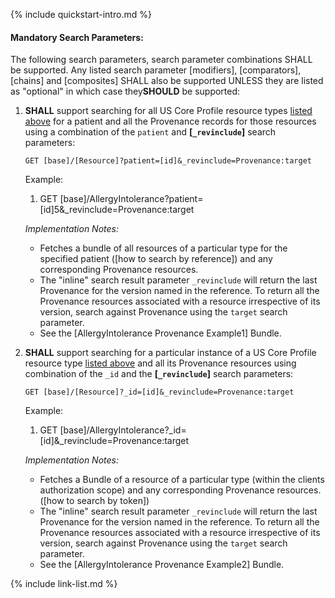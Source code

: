 {% include quickstart-intro.md %}

#### Mandatory Search Parameters:

The following search parameters, search parameter combinations SHALL be supported.  Any listed search parameter [modifiers], [comparators], [chains] and [composites] SHALL also be supported UNLESS they are listed as "optional" in which case they**SHOULD** be supported:

1. **SHALL** support searching for all US Core Profile resource types  [listed above](#prov-white-list) for a patient and all the Provenance records for those resources using a combination of the `patient` and **[`_revinclude`]** search parameters:

    `GET [base]/[Resource]?patient=[id]&_revinclude=Provenance:target`

    Example:

      1. GET [base]/AllergyIntolerance?patient=[id]5&_revinclude=Provenance:target

    *Implementation Notes:* 
     - Fetches a bundle of all resources of a particular type for the specified patient ([how to search by reference]) and any corresponding Provenance resources.
     - <span class="bg-success" markdown="1">The "inline" search result parameter `_revinclude` will return the last Provenance for the version named in the reference. To return all the Provenance resources associated with a resource irrespective of its version, search against Provenance using the `target` search parameter.</span><!-- new-content -->
     - <span class="bg-success" markdown="1">See the [AllergyIntolerance Provenance Example1] Bundle.</span><!-- new-content -->


2. **SHALL** support searching for a particular instance of a US Core Profile resource type [listed above](#prov-white-list) and all its Provenance resources using combination of the `_id` and the **[`_revinclude`]** search parameters:

    `GET [base]/[Resource]?_id=[id]&_revinclude=Provenance:target`

    Example:

      1. GET [base]/AllergyIntolerance?_id=[id]&_revinclude=Provenance:target

    *Implementation Notes:*
      - Fetches a Bundle of a resource of a particular type (within the clients authorization scope) and any corresponding Provenance resources. ([how to search by token])
      - <span class="bg-success" markdown="1">The "inline" search result parameter `_revinclude` will return the last Provenance for the version named in the reference. To return all the Provenance resources associated with a resource irrespective of its version, search against Provenance using the `target` search parameter.</span><!-- new-content -->
      - <span class="bg-success" markdown="1">See the [AllergyIntolerance Provenance Example2] Bundle.</span><!-- new-content -->

{% include link-list.md %}
